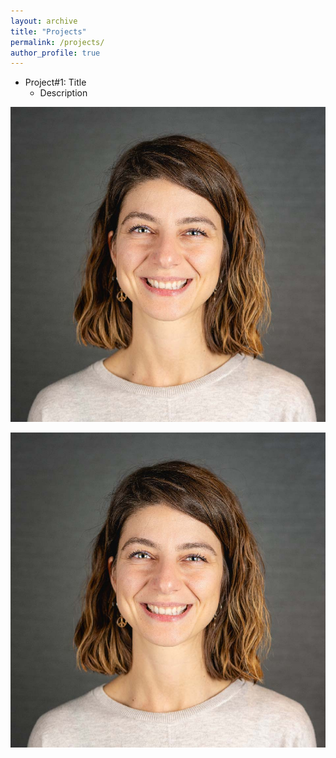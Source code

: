 ```yaml
---
layout: archive
title: "Projects"
permalink: /projects/
author_profile: true
---
```


* Project#1: Title
  * Description


<img src='/images/gozdepp.jpg'>

![photo](/images/gozdepp.jpg)

